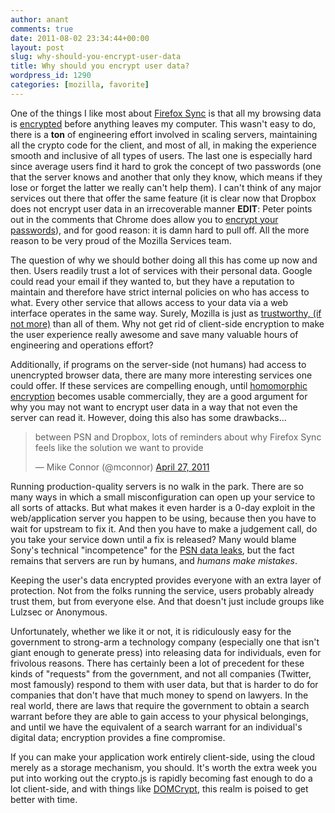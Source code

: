 ```yaml
---
author: anant
comments: true
date: 2011-08-02 23:34:44+00:00
layout: post
slug: why-should-you-encrypt-user-data
title: Why should you encrypt user data?
wordpress_id: 1290
categories: [mozilla, favorite]
---
```


One of the things I like most about [Firefox Sync](https://www.mozilla.com/en-US/mobile/sync/) is that all my browsing data is [encrypted](http://kix.in/2009/10/11/how-does-weave-use-cryptography/) before anything leaves my computer. This wasn't easy to do, there is a **ton** of engineering effort involved in scaling servers, maintaining all the crypto code for the client, and most of all, in making the experience smooth and inclusive of all types of users. The last one is especially hard since average users find it hard to grok the concept of two passwords (one that the server knows and another that only they know, which means if they lose or forget the latter we really can't help them). I can't think of any major services out there that offer the same feature (it is clear now that Dropbox does not encrypt user data in an irrecoverable manner **EDIT**: Peter points out in the comments that Chrome does allow you to [encrypt your passwords](https://www.google.com/support/chrome/bin/answer.py?answer=1181035&hl=en-US)), and for good reason: it is damn hard to pull off. All the more reason to be very proud of the Mozilla Services team.

The question of why we should bother doing all this has come up now and then. Users readily trust a lot of services with their personal data. Google could read your email if they wanted to, but they have a reputation to maintain and therefore have strict internal policies on who has access to what. Every other service that allows access to your data via a web interface operates in the same way. Surely, Mozilla is just as [trustworthy, (if not more)](https://www.mozilla.org/about/) than all of them. Why not get rid of client-side encryption to make the user experience really awesome and save many valuable hours of engineering and operations effort?

Additionally, if programs on the server-side (not humans) had access to unencrypted browser data, there are many more interesting services one could offer. If these services are compelling enough, until [homomorphic encryption](http://research.microsoft.com/apps/pubs/default.aspx?id=148825) becomes usable commercially, they are a good argument for why you may not want to encrypt user data in a way that not even the server can read it. However, doing this also has some drawbacks...

<blockquote class="twitter-tweet" lang="en">
<p lang="en" dir="ltr">between PSN and Dropbox, lots of reminders about why Firefox Sync feels like the solution we want to provide</p>&mdash; Mike Connor (@mconnor)
<a href="https://twitter.com/mconnor/status/63094507889106944">April 27, 2011</a>
</blockquote>
<script async src="//platform.twitter.com/widgets.js" charset="utf-8"></script>

Running production-quality servers is no walk in the park. There are so many ways in which a small misconfiguration can open up your service to all sorts of attacks. But what makes it even harder is a 0-day exploit in the web/application server you happen to be using, because then you have to wait for upstream to fix it. And then you have to make a judgement call, do you take your service down until a fix is released? Many would blame Sony's technical "incompetence" for the [PSN data leaks](http://arstechnica.com/gaming/news/2011/04/sony-admits-utter-psn-failure-your-personal-data-has-been-stolen.ars), but the fact remains that servers are run by humans, and _humans make mistakes_.

Keeping the user's data encrypted provides everyone with an extra layer of protection. Not from the folks running the service, users probably already trust them, but from everyone else. And that doesn't just include groups like Lulzsec or Anonymous.

Unfortunately, whether we like it or not, it is ridiculously easy for the government to strong-arm a technology company (especially one that isn't giant enough to generate press) into releasing data for individuals, even for frivolous reasons. There has certainly been a lot of precedent for these kinds of "requests" from the government, and not all companies (Twitter, most famously) respond to them with user data, but that is harder to do for companies that don't have that much money to spend on lawyers. In the real world, there are laws that require the government to obtain a search warrant before they are able to gain access to your physical belongings, and until we have the equivalent of a search warrant for an individual's digital data; encryption provides a fine compromise.

If you can make your application work entirely client-side, using the cloud merely as a storage mechanism, you should. It's worth the extra week you put into working out the crypto.js is rapidly becoming fast enough to do a lot client-side, and with things like [DOMCrypt](http://mozilla.ddahl.com/domcrypt/demos/demo.html), this realm is poised to get better with time.
